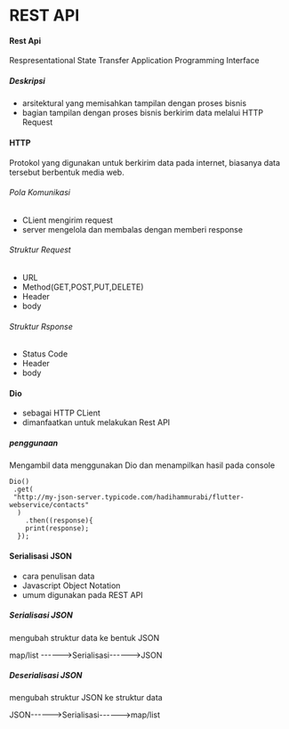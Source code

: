 # REST API

#### Rest Api
Respresentational State Transfer
Application Programming Interface

##### Deskripsi
- arsitektural yang memisahkan tampilan dengan proses bisnis
- bagian tampilan dengan proses bisnis berkirim data melalui HTTP Request

#### HTTP
Protokol yang digunakan untuk berkirim data pada internet, biasanya data tersebut berbentuk media web.
###### Pola Komunikasi 
- CLient mengirim request
- server mengelola dan membalas dengan memberi response

###### Struktur Request
- URL
- Method(GET,POST,PUT,DELETE)
- Header
- body

###### Struktur Rsponse
- Status Code
- Header
- body

#### Dio
- sebagai HTTP CLient
- dimanfaatkan untuk melakukan Rest API

##### penggunaan
Mengambil data menggunakan Dio dan menampilkan hasil pada console
```
Dio()
 .get(
 "http://my-json-server.typicode.com/hadihammurabi/flutter-webservice/contacts"
  )
    .then((response){
    print(response);
  });
```

#### Serialisasi JSON
- cara penulisan data
- Javascript Object Notation
- umum digunakan pada REST API

##### Serialisasi JSON 
mengubah struktur data ke bentuk JSON

map/list ------>Serialisasi------>JSON

##### Deserialisasi JSON 
mengubah struktur JSON ke struktur data

JSON------>Serialisasi------>map/list

